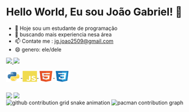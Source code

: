 # Hello World, Eu sou João Gabriel! 👋

- 🔭 Hoje sou um estudante de programação
- 🌱 buscando mais experiencia nesa área
- 📫 Contate me : jg.joao2509@gmail.com
- 😄 genero: ele/dele

<!--Stats-->
<div style="display: inline">
   <a href="https://github.com/jgabriel2509">
   <div style="display: inline_block">
      <img height="180em" src="https://github-readme-stats.vercel.app/api?username=jgabriel2509&show_icons=true&include_all_commits=true&count_private=true&bg_color=151515&border_color=00688b&title_color=d7d8c0&text_color=d1c89a&icon_color=5aa2c9"/>
      <img height="180em" src="https://github-readme-stats.vercel.app/api/top-langs/?username=jgabriel2509&layout=compact&langs_count=7&bg_color=151515&border_color=00688b&title_color=d7d8c0&text_color=d5e5e4&icon_color=5aa2c9"/>
   </div>
</div>

<!--languages-->
<div style="display: inline_block"><br>
  <img align="center" alt="jgabriel2509-python" height="30" width="40" src="https://raw.githubusercontent.com/devicons/devicon/master/icons/python/python-original.svg">
  <img align="center" alt="jgabriel2509-js" height="30" width="40" src="https://raw.githubusercontent.com/devicons/devicon/master/icons/javascript/javascript-plain.svg">
  <img align="center" alt="jgabriel2509-html" height="30" width="40" src="https://raw.githubusercontent.com/devicons/devicon/master/icons/html5/html5-original.svg">
  <img align="center" alt="jgabriel2509-css" height="30" width="40" src="https://raw.githubusercontent.com/devicons/devicon/master/icons/css3/css3-original.svg">
</div>

  ##

<!--social media-->
<div> 
  <a href="https://instagram.com/_silvax.07" target="_blank"><img src="https://img.shields.io/badge/-Instagram-%23E4405F?style=for-the-badge&logo=instagram&logoColor=white" target="_blank"></a>
  <a href = "mailto:jgabriel2509@gmail.com"><img src="https://img.shields.io/badge/-Gmail-%23333?style=for-the-badge&logo=gmail&logoColor=white" target="_blank"></a>
</div>

<picture>
  <source media="(prefers-color-scheme: dark)" srcset="https://raw.githubusercontent.com/jgabriel2509/jgabriel2509/output/github-contribution-grid-snake-dark.svg">
  <source media="(prefers-color-scheme: light)" srcset="https://raw.githubusercontent.com/jgabriel2509/jgabriel2509/output/github-contribution-grid-snake.svg">
  <img alt="github contribution grid snake animation" src="https://raw.githubusercontent.com/jgabriel2509/jgabriel2509/output/github-contribution-grid-snake.svg">
</picture>

<picture>
  <source media="(prefers-color-scheme: dark)" srcset="https://raw.githubusercontent.com/ricardolimaa29/ricardolimaa29/output/pacman-contribution-graph-dark.svg">
  <source media="(prefers-color-scheme: light)" srcset="https://raw.githubusercontent.com/ricardolimaa29/ricardolimaa29/output/pacman-contribution-graph.svg">
  <img alt="pacman contribution graph" src="https://raw.githubusercontent.com/pauloVarelo/pauloVarelo/output/pacman-contribution-graph-dark.svg">
</picture>
